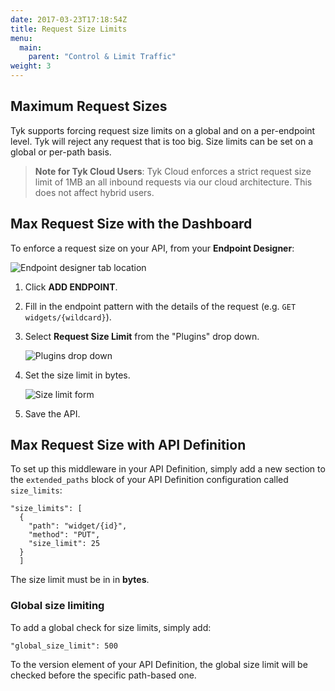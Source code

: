 ```yaml
---
date: 2017-03-23T17:18:54Z
title: Request Size Limits
menu:
  main:
    parent: "Control & Limit Traffic"
weight: 3 
---
```


## <a name="maximum-request-sizes"></a> Maximum Request Sizes

Tyk supports forcing request size limits on a global and on a per-endpoint level. Tyk will reject any request that is too big. Size limits can be set on a global or per-path basis.

> **Note for Tyk Cloud Users**: Tyk Cloud enforces a strict request size limit of 1MB an all inbound requests via our cloud architecture. This does not affect hybrid users.

## <a name="max-request-size-with-dashboard"></a> Max Request Size with the Dashboard

To enforce a request size on your API, from your **Endpoint Designer**:

![Endpoint designer tab location][1]

1.  Click **ADD ENDPOINT**.

2.  Fill in the endpoint pattern with the details of the request (e.g. `GET widgets/{wildcard}`).

3.  Select **Request Size Limit** from the "Plugins" drop down.
    
    ![Plugins drop down][3]

4.  Set the size limit in bytes.
    
    ![Size limit form][4]

5.  Save the API.


## <a name="max-request-size-with-api"></a> Max Request Size with API Definition

To set up this middleware in your API Definition, simply add a new section to the `extended_paths` block of your API Definition configuration called `size_limits`:

```{.copyWrapper}
"size_limits": [
  {
    "path": "widget/{id}",
    "method": "PUT",
    "size_limit": 25
  }
  ]
```

The size limit must be in in **bytes**.

### Global size limiting

To add a global check for size limits, simply add:
```
"global_size_limit": 500 
```


To the version element of your API Definition, the global size limit will be checked before the specific path-based one.

[1]: /docs/img/dashboard/system-management/endpoint_designer_2.5.png
[2]: /docs/img/dashboard/system-management/addEndpoint.png
[3]: /docs/img/dashboard/system-management/request_size_plugin_2.5.png
[4]: /docs/img/dashboard/system-management/set_size_limit_2.5.png

